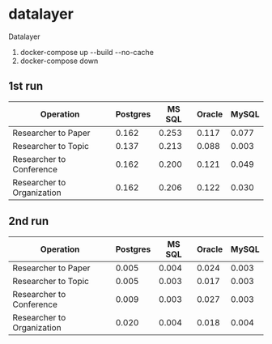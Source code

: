 # datalayer
Datalayer

1. docker-compose up --build --no-cache
2. docker-compose down

## 1st run
| Operation                    | Postgres | MS SQL | Oracle | MySQL  |
| ---                    | --- | --- | --- | ---  |
| Researcher to Paper          | 0.162    | 0.253  | 0.117  | 0.077  |
| Researcher to Topic          | 0.137    | 0.213  | 0.088  | 0.003  | 
| Researcher to Conference     | 0.162    | 0.200  | 0.121  | 0.049  | 
| Researcher to Organization   | 0.162    | 0.206  | 0.122  | 0.030  | 

## 2nd run
| Operation                    | Postgres | MS SQL | Oracle | MySQL  |
| ---                    | --- | --- | --- | ---  |
| Researcher to Paper          | 0.005    | 0.004  | 0.024  | 0.003  |
| Researcher to Topic          | 0.005    | 0.003  | 0.017  | 0.003  | 
| Researcher to Conference     | 0.009    | 0.003  | 0.027  | 0.003  | 
| Researcher to Organization   | 0.020    | 0.004  | 0.018  | 0.004  | 
